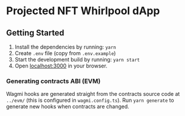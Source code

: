 # Projected NFT Whirlpool dApp

## Getting Started

1. Install the dependencies by running: `yarn`
2. Create `.env` file (copy from `.env.example`)
3. Start the development build by running: `yarn start`
4. Open [localhost:3000](http://localhost:3000) in your browser.

### Generating contracts ABI (EVM)

Wagmi hooks are generated straight from the contracts source code at `../evm/` (this is configured in `wagmi.config.ts`).
Run `yarn generate` to generate new hooks when contracts are changed.
